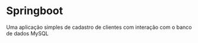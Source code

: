 # Springboot
Uma aplicação simples de cadastro de clientes com  interação com o banco de dados MySQL
